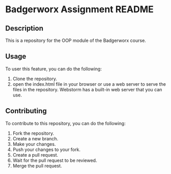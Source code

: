 # Badgerworx Assignment README  

## Description

This is a repository for the OOP module of the Badgerworx course.

## Usage

To user this feature, you can do the following:

1. Clone the repository.
2. open the index.html file in your browser or use a web server to serve the files in the repository. Webstorm has a built-in web server that you can use.

## Contributing

To contribute to this repository, you can do the following:

1. Fork the repository.
2. Create a new branch.
3. Make your changes.
4. Push your changes to your fork.
5. Create a pull request.
6. Wait for the pull request to be reviewed.
7. Merge the pull request.



